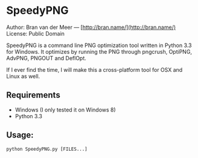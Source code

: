 # SpeedyPNG

Author: Bran van der Meer — [http://bran.name/](http://bran.name/)  
License: Public Domain

SpeedyPNG is a command line PNG optimization tool written in Python 3.3 for Windows. It optimizes by running the PNG through pngcrush, OptiPNG, AdvPNG, PNGOUT and DeflOpt.

If I ever find the time, I will make this a cross-platform tool for OSX and Linux as well. 

## Requirements
- Windows (I only tested it on Windows 8)
- Python 3.3

## Usage:

	python SpeedyPNG.py [FILES...]